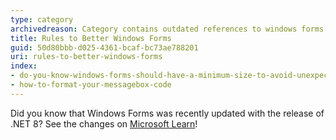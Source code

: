 ```yaml
---
type: category
archivedreason: Category contains outdated references to windows forms
title: Rules to Better Windows Forms
guid: 50d80bbb-d025-4361-bcaf-bc73ae788201
uri: rules-to-better-windows-forms
index:
- do-you-know-windows-forms-should-have-a-minimum-size-to-avoid-unexpected-ui-behavior
- how-to-format-your-messagebox-code
---
```


Did you know that Windows Forms was recently updated with the release of .NET 8? See the changes on [Microsoft Learn](https://learn.microsoft.com/en-us/dotnet/core/compatibility/windows-forms/8.0/anchor-layout)!

